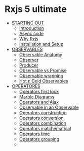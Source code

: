 # Rxjs 5 ultimate

* [STARTING OUT]()
  * [Introduction](README.md)
  * [Async code](async-code.md)
  * [Why Rxjs](why-rxjs.md)
  * [Installation and Setup](installation-and-setup)
* [OBSERVABLES]()
  * [Observable Anatomy](observable-anatomy.md)
  * [Observer](observer.md)
  * [Producer](producer.md)
  * [Observable vs Promise](observable.md)
  * [Observable wrapping](observable-wrapping.md)
  * [Hot n Cold Observables](hot-n-cold-observables.md)
* [OPERATORES]()
  * [Operators first look](operators.md)
  * [Marble Diagrams](marble-diagrams.md)
  * [Operators and Ajax](operators-and-ajax.md)
  * [Observable in an Observable](operators-observable-in-an-observable.md)
  * [Operators construction](operators-construction.md)
  * [Operators conversion](operators-conversion.md)
  * [Operators combination](operators-combination.md)
  * [Operators matchematical](operators-mathematical.md)
  * [Operators time](operators-time.md)
  * [Operators grouping](operators-grouping.md)
  * []()
